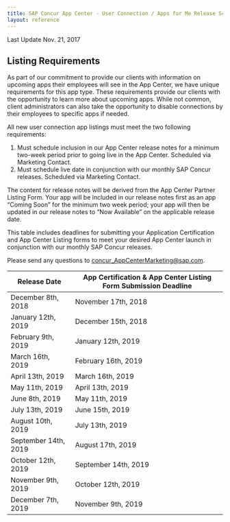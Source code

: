 ```yaml
---
title: SAP Concur App Center - User Connection / Apps for Me Release Schedule
layout: reference
---
```


Last Update Nov. 21, 2017

## Listing Requirements

As part of our commitment to provide our clients with information on upcoming apps their employees will see in the App Center, we have unique requirements for this app type. These requirements provide our clients with the opportunity to learn more about upcoming apps. While not common, client administrators can also take the opportunity to disable connections by their employees to specific apps if needed.

All new user connection app listings must meet the two following requirements:

1. Must schedule inclusion in our App Center release notes for a minimum two-week period prior to going live in the App Center. Scheduled via Marketing Contact.
1. Must schedule live date in conjunction with our monthly SAP Concur releases. Scheduled via Marketing Contact.

The content for release notes will be derived from the App Center Partner Listing Form. Your app will be included in our release notes first as an app “Coming Soon” for the minimum two week period; your app will then be updated in our release notes to “Now Available” on the applicable release date.

This table includes deadlines for submitting your Application Certification and App Center Listing forms to meet your desired App Center launch in conjunction with our monthly SAP Concur releases.

Please send any questions to concur_AppCenterMarketing@sap.com.

Release Date|App Certification & App Center Listing Form Submission Deadline
---|---
December 8th, 2018|November 17th, 2018
January 12th, 2019|December 15th, 2018
February 9th, 2019|January 12th, 2019
March 16th, 2019|February 16th, 2019
April 13th, 2019|March 16th, 2019
May 11th, 2019|April 13th, 2019
June 8th, 2019|May 11th, 2019
July 13th, 2019|June 15th, 2019
August 10th, 2019|July 13th, 2019
September 14th, 2019|August 17th, 2019
October 12th, 2019|September 14th, 2019
November 9th, 2019|October 12th, 2019
December 7th, 2019|November 9th, 2019
